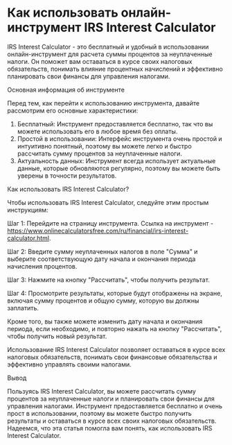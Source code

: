 Как использовать онлайн-инструмент IRS Interest Calculator
==========================================================

IRS Interest Calculator - это бесплатный и удобный в использовании онлайн-инструмент для расчета суммы процентов за неуплаченные налоги. Он поможет вам оставаться в курсе своих налоговых обязательств, понимать влияние процентных начислений и эффективно планировать свои финансы для управления налогами.

Основная информация об инструменте

Перед тем, как перейти к использованию инструмента, давайте рассмотрим его основные характеристики:

1. Бесплатный: Инструмент предоставляется бесплатно, так что вы можете использовать его в любое время без оплаты.
2. Простой в использовании: Интерфейс инструмента очень простой и интуитивно понятный, поэтому вы можете легко и быстро рассчитать сумму процентов за неуплаченные налоги.
3. Актуальность данных: Инструмент всегда использует актуальные данные, которые обновляются регулярно, поэтому вы можете быть уверены в точности результатов.

Как использовать IRS Interest Calculator?

Чтобы использовать IRS Interest Calculator, следуйте этим простым инструкциям:

Шаг 1: Перейдите на страницу инструмента. Ссылка на инструмент - <https://www.onlinecalculatorsfree.com/ru/financial/irs-interest-calculator.html>.

Шаг 2: Введите сумму неуплаченных налогов в поле "Сумма" и выберите соответствующую дату начала и окончания периода начисления процентов.

Шаг 3: Нажмите на кнопку "Рассчитать", чтобы получить результат.

Шаг 4: Просмотрите результаты, которые будут отображены на экране, включая сумму процентов и общую сумму, которую вы должны заплатить.

Кроме того, вы также можете изменить дату начала и окончания периода, если необходимо, и повторно нажать на кнопку "Рассчитать", чтобы получить новый результат.

Использование IRS Interest Calculator позволяет оставаться в курсе всех налоговых обязательств, понимать свои финансовые обязательства и эффективно управлять своими налогами.

Вывод

Пользуясь IRS Interest Calculator, вы можете рассчитать сумму процентов за неуплаченные налоги и планировать свои финансы для управления налогами. Инструмент предоставляется бесплатно и очень прост в использовании, поэтому вы можете быстро получить результаты и оставаться в курсе всех своих налоговых обязательств. Надеемся, что эта статья помогла вам понять, как использовать IRS Interest Calculator.